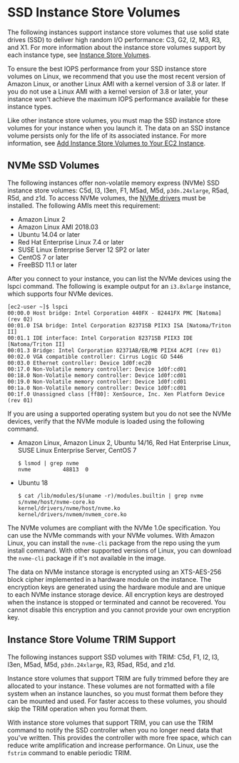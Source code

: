 # SSD Instance Store Volumes<a name="ssd-instance-store"></a>

The following instances support instance store volumes that use solid state drives \(SSD\) to deliver high random I/O performance: C3, G2, I2, M3, R3, and X1\. For more information about the instance store volumes support by each instance type, see [Instance Store Volumes](InstanceStorage.md#instance-store-volumes)\.

To ensure the best IOPS performance from your SSD instance store volumes on Linux, we recommend that you use the most recent version of Amazon Linux, or another Linux AMI with a kernel version of 3\.8 or later\. If you do not use a Linux AMI with a kernel version of 3\.8 or later, your instance won't achieve the maximum IOPS performance available for these instance types\.

Like other instance store volumes, you must map the SSD instance store volumes for your instance when you launch it\. The data on an SSD instance volume persists only for the life of its associated instance\. For more information, see [Add Instance Store Volumes to Your EC2 Instance](add-instance-store-volumes.md)\.

## NVMe SSD Volumes<a name="nvme-ssd-volumes"></a>

The following instances offer non\-volatile memory express \(NVMe\) SSD instance store volumes: C5d, I3, I3en, F1, M5ad, M5d, `p3dn.24xlarge`, R5ad, R5d, and z1d\. To access NVMe volumes, the [NVMe drivers](nvme-ebs-volumes.md#install-nvme-driver) must be installed\. The following AMIs meet this requirement:
+ Amazon Linux 2
+ Amazon Linux AMI 2018\.03
+ Ubuntu 14\.04 or later
+ Red Hat Enterprise Linux 7\.4 or later
+ SUSE Linux Enterprise Server 12 SP2 or later
+ CentOS 7 or later
+ FreeBSD 11\.1 or later

After you connect to your instance, you can list the NVMe devices using the lspci command\. The following is example output for an `i3.8xlarge` instance, which supports four NVMe devices\.

```
[ec2-user ~]$ lspci
00:00.0 Host bridge: Intel Corporation 440FX - 82441FX PMC [Natoma] (rev 02)
00:01.0 ISA bridge: Intel Corporation 82371SB PIIX3 ISA [Natoma/Triton II]
00:01.1 IDE interface: Intel Corporation 82371SB PIIX3 IDE [Natoma/Triton II]
00:01.3 Bridge: Intel Corporation 82371AB/EB/MB PIIX4 ACPI (rev 01)
00:02.0 VGA compatible controller: Cirrus Logic GD 5446
00:03.0 Ethernet controller: Device 1d0f:ec20
00:17.0 Non-Volatile memory controller: Device 1d0f:cd01
00:18.0 Non-Volatile memory controller: Device 1d0f:cd01
00:19.0 Non-Volatile memory controller: Device 1d0f:cd01
00:1a.0 Non-Volatile memory controller: Device 1d0f:cd01
00:1f.0 Unassigned class [ff80]: XenSource, Inc. Xen Platform Device (rev 01)
```

If you are using a supported operating system but you do not see the NVMe devices, verify that the NVMe module is loaded using the following command\.
+ Amazon Linux, Amazon Linux 2, Ubuntu 14/16, Red Hat Enterprise Linux, SUSE Linux Enterprise Server, CentOS 7

  ```
  $ lsmod | grep nvme
  nvme          48813  0
  ```
+ Ubuntu 18

  ```
  $ cat /lib/modules/$(uname -r)/modules.builtin | grep nvme
  s/nvme/host/nvme-core.ko
  kernel/drivers/nvme/host/nvme.ko
  kernel/drivers/nvmem/nvmem_core.ko
  ```

The NVMe volumes are compliant with the NVMe 1\.0e specification\. You can use the NVMe commands with your NVMe volumes\. With Amazon Linux, you can install the `nvme-cli` package from the repo using the yum install command\. With other supported versions of Linux, you can download the `nvme-cli` package if it's not available in the image\.

The data on NVMe instance storage is encrypted using an XTS\-AES\-256 block cipher implemented in a hardware module on the instance\. The encryption keys are generated using the hardware module and are unique to each NVMe instance storage device\. All encryption keys are destroyed when the instance is stopped or terminated and cannot be recovered\. You cannot disable this encryption and you cannot provide your own encryption key\.

## Instance Store Volume TRIM Support<a name="InstanceStoreTrimSupport"></a>

The following instances support SSD volumes with TRIM: C5d, F1, I2, I3, I3en, M5ad, M5d, `p3dn.24xlarge`, R3, R5ad, R5d, and z1d\.

Instance store volumes that support TRIM are fully trimmed before they are allocated to your instance\. These volumes are not formatted with a file system when an instance launches, so you must format them before they can be mounted and used\. For faster access to these volumes, you should skip the TRIM operation when you format them\.

With instance store volumes that support TRIM, you can use the TRIM command to notify the SSD controller when you no longer need data that you've written\. This provides the controller with more free space, which can reduce write amplification and increase performance\. On Linux, use the `fstrim` command to enable periodic TRIM\. 